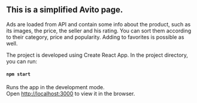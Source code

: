 ## This is a simplified Avito page.

Ads are loaded from API and contain some info about the product, such as its images, the price, the seller and his rating. You can sort them according to their category, price and popularity. Adding to favorites is possible as well. 

The project is developed using Create React App.
In the project directory, you can run:

#### `npm start`

Runs the app in the development mode.<br>
Open [http://localhost:3000](http://localhost:3000) to view it in the browser.
